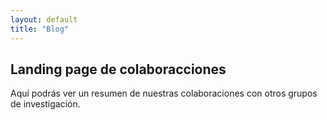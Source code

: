 ```yaml
---
layout: default
title: "Blog"
---
```


## Landing page de colaboracciones

Aquí podrás ver un resumen de nuestras colaboraciones con otros grupos de investigación.
